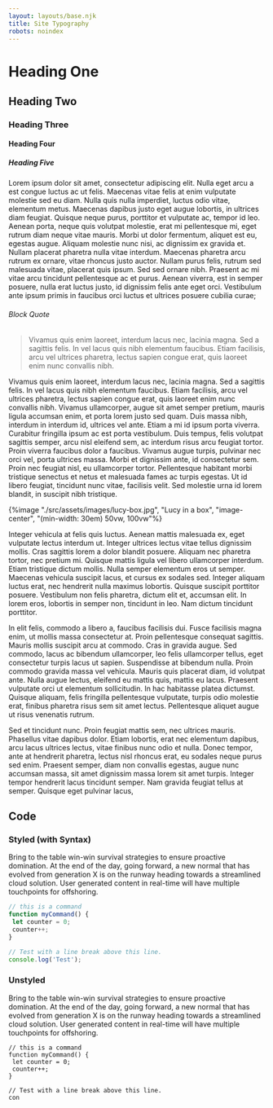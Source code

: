 ```yaml
---
layout: layouts/base.njk
title: Site Typography
robots: noindex
---
```

# Heading One

## Heading Two

### Heading Three

#### Heading Four

##### Heading Five

Lorem ipsum dolor sit amet, consectetur adipiscing elit. Nulla eget arcu a est congue luctus ac ut felis. Maecenas vitae felis at enim vulputate molestie sed eu diam. Nulla quis nulla imperdiet, luctus odio vitae, elementum metus. Maecenas dapibus justo eget augue lobortis, in ultrices diam feugiat. Quisque neque purus, porttitor et vulputate ac, tempor id leo. Aenean porta, neque quis volutpat molestie, erat mi pellentesque mi, eget rutrum diam neque vitae mauris. Morbi ut dolor fermentum, aliquet est eu, egestas augue. Aliquam molestie nunc nisi, ac dignissim ex gravida et. Nullam placerat pharetra nulla vitae interdum. Maecenas pharetra arcu rutrum ex ornare, vitae rhoncus justo auctor. Nullam purus felis, rutrum sed malesuada vitae, placerat quis ipsum. Sed sed ornare nibh. Praesent ac mi vitae arcu tincidunt pellentesque ac et purus. Aenean viverra, est in semper posuere, nulla erat luctus justo, id dignissim felis ante eget orci. Vestibulum ante ipsum primis in faucibus orci luctus et ultrices posuere cubilia curae;

###### Block Quote

> Vivamus quis enim laoreet, interdum lacus nec, lacinia magna. Sed a sagittis felis. In vel lacus quis nibh elementum faucibus. Etiam facilisis, arcu vel ultrices pharetra, lectus sapien congue erat, quis laoreet enim nunc convallis nibh.

Vivamus quis enim laoreet, interdum lacus nec, lacinia magna. Sed a sagittis felis. In vel lacus quis nibh elementum faucibus. Etiam facilisis, arcu vel ultrices pharetra, lectus sapien congue erat, quis laoreet enim nunc convallis nibh. Vivamus ullamcorper, augue sit amet semper pretium, mauris ligula accumsan enim, et porta lorem justo sed quam. Duis massa nibh, interdum in interdum id, ultrices vel ante. Etiam a mi id ipsum porta viverra. Curabitur fringilla ipsum ac est porta vestibulum. Duis tempus, felis volutpat sagittis semper, arcu nisl eleifend sem, ac interdum risus arcu feugiat tortor. Proin viverra faucibus dolor a faucibus. Vivamus augue turpis, pulvinar nec orci vel, porta ultrices massa. Morbi et dignissim ante, id consectetur sem. Proin nec feugiat nisl, eu ullamcorper tortor. Pellentesque habitant morbi tristique senectus et netus et malesuada fames ac turpis egestas. Ut id libero feugiat, tincidunt nunc vitae, facilisis velit. Sed molestie urna id lorem blandit, in suscipit nibh tristique.

{%image "./src/assets/images/lucy-box.jpg", "Lucy in a box", "image-center", "(min-width: 30em) 50vw, 100vw"%}

Integer vehicula at felis quis luctus. Aenean mattis malesuada ex, eget vulputate lectus interdum ut. Integer ultrices lectus vitae tellus dignissim mollis. Cras sagittis lorem a dolor blandit posuere. Aliquam nec pharetra tortor, nec pretium mi. Quisque mattis ligula vel libero ullamcorper interdum. Etiam tristique dictum mollis. Nulla semper elementum eros ut semper. Maecenas vehicula suscipit lacus, et cursus ex sodales sed. Integer aliquam luctus erat, nec hendrerit nulla maximus lobortis. Quisque suscipit porttitor posuere. Vestibulum non felis pharetra, dictum elit et, accumsan elit. In lorem eros, lobortis in semper non, tincidunt in leo. Nam dictum tincidunt porttitor.

In elit felis, commodo a libero a, faucibus facilisis dui. Fusce facilisis magna enim, ut mollis massa consectetur at. Proin pellentesque consequat sagittis. Mauris mollis suscipit arcu at commodo. Cras in gravida augue. Sed commodo, lacus ac bibendum ullamcorper, leo felis ullamcorper tellus, eget consectetur turpis lacus ut sapien. Suspendisse at bibendum nulla. Proin commodo gravida massa vel vehicula. Mauris quis placerat diam, id volutpat ante. Nulla augue lectus, eleifend eu mattis quis, mattis eu lacus. Praesent vulputate orci ut elementum sollicitudin. In hac habitasse platea dictumst. Quisque aliquam, felis fringilla pellentesque vulputate, turpis odio molestie erat, finibus pharetra risus sem sit amet lectus. Pellentesque aliquet augue ut risus venenatis rutrum.

Sed et tincidunt nunc. Proin feugiat mattis sem, nec ultrices mauris. Phasellus vitae dapibus dolor. Etiam lobortis, erat nec elementum dapibus, arcu lacus ultrices lectus, vitae finibus nunc odio et nulla. Donec tempor, ante at hendrerit pharetra, lectus nisl rhoncus erat, eu sodales neque purus sed enim. Praesent semper, diam non convallis egestas, augue nunc accumsan massa, sit amet dignissim massa lorem sit amet turpis. Integer tempor hendrerit lacus tincidunt semper. Nam gravida feugiat tellus at semper. Quisque eget pulvinar lacus,

## Code

### Styled (with Syntax)

Bring to the table win-win survival strategies to ensure proactive domination. At the end of the day, going forward, a new normal that has evolved from generation X is on the runway heading towards a streamlined cloud solution. User generated content in real-time will have multiple touchpoints for offshoring.

```js
// this is a command
function myCommand() {
 let counter = 0;
 counter++;
}

// Test with a line break above this line.
console.log('Test');
```

### Unstyled

Bring to the table win-win survival strategies to ensure proactive domination. At the end of the day, going forward, a new normal that has evolved from generation X is on the runway heading towards a streamlined cloud solution. User generated content in real-time will have multiple touchpoints for offshoring.

```
// this is a command
function myCommand() {
 let counter = 0;
 counter++;
}

// Test with a line break above this line.
con
